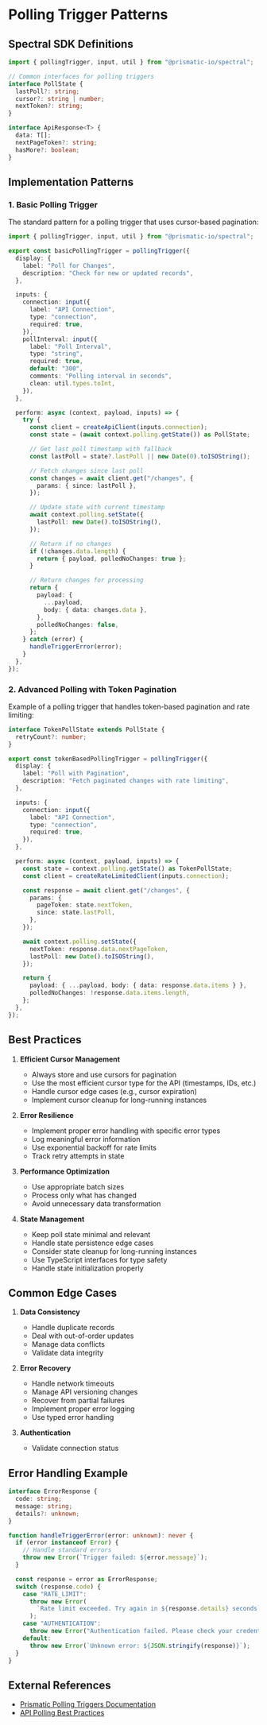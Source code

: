 # Polling Trigger Patterns

## Spectral SDK Definitions

```typescript
import { pollingTrigger, input, util } from "@prismatic-io/spectral";

// Common interfaces for polling triggers
interface PollState {
  lastPoll?: string;
  cursor?: string | number;
  nextToken?: string;
}

interface ApiResponse<T> {
  data: T[];
  nextPageToken?: string;
  hasMore?: boolean;
}
```

## Implementation Patterns

### 1. Basic Polling Trigger

The standard pattern for a polling trigger that uses cursor-based pagination:

```typescript
import { pollingTrigger, input, util } from "@prismatic-io/spectral";

export const basicPollingTrigger = pollingTrigger({
  display: {
    label: "Poll for Changes",
    description: "Check for new or updated records",
  },

  inputs: {
    connection: input({
      label: "API Connection",
      type: "connection",
      required: true,
    }),
    pollInterval: input({
      label: "Poll Interval",
      type: "string",
      required: true,
      default: "300",
      comments: "Polling interval in seconds",
      clean: util.types.toInt,
    }),
  },

  perform: async (context, payload, inputs) => {
    try {
      const client = createApiClient(inputs.connection);
      const state = (await context.polling.getState()) as PollState;

      // Get last poll timestamp with fallback
      const lastPoll = state?.lastPoll || new Date(0).toISOString();

      // Fetch changes since last poll
      const changes = await client.get("/changes", {
        params: { since: lastPoll },
      });

      // Update state with current timestamp
      await context.polling.setState({
        lastPoll: new Date().toISOString(),
      });

      // Return if no changes
      if (!changes.data.length) {
        return { payload, polledNoChanges: true };
      }

      // Return changes for processing
      return {
        payload: {
          ...payload,
          body: { data: changes.data },
        },
        polledNoChanges: false,
      };
    } catch (error) {
      handleTriggerError(error);
    }
  },
});
```

### 2. Advanced Polling with Token Pagination

Example of a polling trigger that handles token-based pagination and rate limiting:

```typescript
interface TokenPollState extends PollState {
  retryCount?: number;
}

export const tokenBasedPollingTrigger = pollingTrigger({
  display: {
    label: "Poll with Pagination",
    description: "Fetch paginated changes with rate limiting",
  },

  inputs: {
    connection: input({
      label: "API Connection",
      type: "connection",
      required: true,
    }),
  },

  perform: async (context, payload, inputs) => {
    const state = context.polling.getState() as TokenPollState;
    const client = createRateLimitedClient(inputs.connection);

    const response = await client.get("/changes", {
      params: {
        pageToken: state.nextToken,
        since: state.lastPoll,
      },
    });

    await context.polling.setState({
      nextToken: response.data.nextPageToken,
      lastPoll: new Date().toISOString(),
    });

    return {
      payload: { ...payload, body: { data: response.data.items } },
      polledNoChanges: !response.data.items.length,
    };
  },
});
```

## Best Practices

1. **Efficient Cursor Management**

   - Always store and use cursors for pagination
   - Use the most efficient cursor type for the API (timestamps, IDs, etc.)
   - Handle cursor edge cases (e.g., cursor expiration)
   - Implement cursor cleanup for long-running instances

2. **Error Resilience**

   - Implement proper error handling with specific error types
   - Log meaningful error information
   - Use exponential backoff for rate limits
   - Track retry attempts in state

3. **Performance Optimization**

   - Use appropriate batch sizes
   - Process only what has changed
   - Avoid unnecessary data transformation

4. **State Management**
   - Keep poll state minimal and relevant
   - Handle state persistence edge cases
   - Consider state cleanup for long-running instances
   - Use TypeScript interfaces for type safety
   - Handle state initialization properly

## Common Edge Cases

1. **Data Consistency**

   - Handle duplicate records
   - Deal with out-of-order updates
   - Manage data conflicts
   - Validate data integrity

2. **Error Recovery**

   - Handle network timeouts
   - Manage API versioning changes
   - Recover from partial failures
   - Implement proper error logging
   - Use typed error handling

3. **Authentication**
   - Validate connection status

## Error Handling Example

```typescript
interface ErrorResponse {
  code: string;
  message: string;
  details?: unknown;
}

function handleTriggerError(error: unknown): never {
  if (error instanceof Error) {
    // Handle standard errors
    throw new Error(`Trigger failed: ${error.message}`);
  }

  const response = error as ErrorResponse;
  switch (response.code) {
    case "RATE_LIMIT":
      throw new Error(
        `Rate limit exceeded. Try again in ${response.details} seconds`,
      );
    case "AUTHENTICATION":
      throw new Error("Authentication failed. Please check your credentials.");
    default:
      throw new Error(`Unknown error: ${JSON.stringify(response)}`);
  }
}
```

## External References

- [Prismatic Polling Triggers Documentation](https://prismatic.io/docs/custom-connectors/triggers)
- [API Polling Best Practices](https://developers.google.com/drive/api/guides/best-practices#polling)
